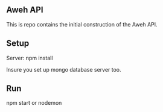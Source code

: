 ## Aweh API

This is repo contains the initial construction of the Aweh API.

## Setup

Server: npm install

Insure you set up mongo database server too.

## Run

npm start or nodemon
